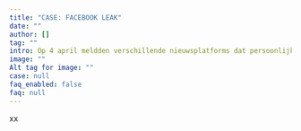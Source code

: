 ```yaml
---
title: "CASE: FACEBOOK LEAK"
date: ""
author: []
tag: ""
intro: Op 4 april meldden verschillende nieuwsplatforms dat persoonlijke gegevens van 533 miljoen Facebook-gebruikers waren uitgelekt. Dit is eigenlijk een niet-rapport, maar het laat zien waar we de grenzen trekken van wat we wel en niet kunnen doen volgens onze gedragscode.
image: ""
Alt tag for image: ""
case: null
faq_enabled: false
faq: null
---
```

xx
